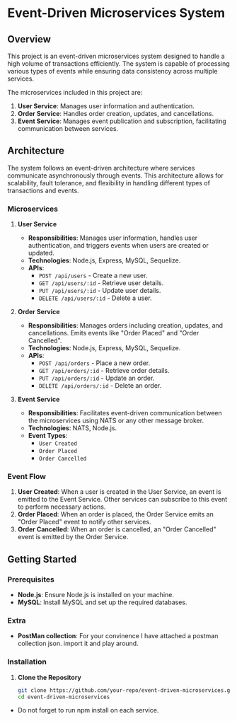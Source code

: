 # Event-Driven Microservices System

## Overview

This project is an event-driven microservices system designed to handle a high volume of transactions efficiently. The system is capable of processing various types of events while ensuring data consistency across multiple services.

The microservices included in this project are:

1. **User Service**: Manages user information and authentication.
2. **Order Service**: Handles order creation, updates, and cancellations.
3. **Event Service**: Manages event publication and subscription, facilitating communication between services.

## Architecture

The system follows an event-driven architecture where services communicate asynchronously through events. This architecture allows for scalability, fault tolerance, and flexibility in handling different types of transactions and events.

### Microservices

1. **User Service**

   - **Responsibilities**: Manages user information, handles user authentication, and triggers events when users are created or updated.
   - **Technologies**: Node.js, Express, MySQL, Sequelize.
   - **APIs**:
     - `POST /api/users` - Create a new user.
     - `GET /api/users/:id` - Retrieve user details.
     - `PUT /api/users/:id` - Update user details.
     - `DELETE /api/users/:id` - Delete a user.

2. **Order Service**

   - **Responsibilities**: Manages orders including creation, updates, and cancellations. Emits events like "Order Placed" and "Order Cancelled".
   - **Technologies**: Node.js, Express, MySQL, Sequelize.
   - **APIs**:
     - `POST /api/orders` - Place a new order.
     - `GET /api/orders/:id` - Retrieve order details.
     - `PUT /api/orders/:id` - Update an order.
     - `DELETE /api/orders/:id` - Delete an order.

3. **Event Service**
   - **Responsibilities**: Facilitates event-driven communication between the microservices using NATS or any other message broker.
   - **Technologies**: NATS, Node.js.
   - **Event Types**:
     - `User Created`
     - `Order Placed`
     - `Order Cancelled`

### Event Flow

1. **User Created**: When a user is created in the User Service, an event is emitted to the Event Service. Other services can subscribe to this event to perform necessary actions.
2. **Order Placed**: When an order is placed, the Order Service emits an "Order Placed" event to notify other services.
3. **Order Cancelled**: When an order is cancelled, an "Order Cancelled" event is emitted by the Order Service.

## Getting Started

### Prerequisites

- **Node.js**: Ensure Node.js is installed on your machine.
- **MySQL**: Install MySQL and set up the required databases.

### Extra

- **PostMan collection**: For your convinence I have attached a postman collection json. import it and play around.

### Installation

1. **Clone the Repository**

   ```bash
   git clone https://github.com/your-repo/event-driven-microservices.git
   cd event-driven-microservices
   ```

- Do not forget to run npm install on each service.
